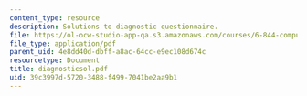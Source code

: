 ```yaml
---
content_type: resource
description: Solutions to diagnostic questionnaire.
file: https://ol-ocw-studio-app-qa.s3.amazonaws.com/courses/6-844-computability-theory-of-and-with-scheme-spring-2003/39c3997d57203488f4997041be2aa9b1_diagnosticsol.pdf
file_type: application/pdf
parent_uid: 4e8dd40d-dbff-a8ac-64cc-e9ec108d674c
resourcetype: Document
title: diagnosticsol.pdf
uid: 39c3997d-5720-3488-f499-7041be2aa9b1
---
```

